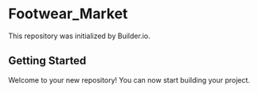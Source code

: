 # Footwear_Market

This repository was initialized by Builder.io.

## Getting Started

Welcome to your new repository! You can now start building your project.
